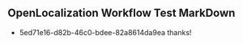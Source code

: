 ## OpenLocalization Workflow Test MarkDown
* 5ed71e16-d82b-46c0-bdee-82a8614da9ea thanks!

<!--HONumber=Sep16_HO1-->


